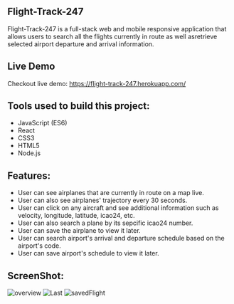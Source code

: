 Flight-Track-247
---
Flight-Track-247 is a full-stack web and mobile responsive application that allows users to search all the flights currently in route as well asretrieve selected airport departure and arrival information.   

Live Demo
--- 
Checkout live demo: https://flight-track-247.herokuapp.com/

Tools used to build this project:
---
* JavaScript (ES6)                                                                                                                  
* React                 
* CSS3
* HTML5
* Node.js


Features:
---
* User can see airplanes that are currently in route on a map live. 
* User can also see airplanes' trajectory every 30 seconds. 
* User can click on any aircraft and see additional information such as velocity, longitude, latitude, icao24, etc.
* User can also search a plane by its sepcific icao24 number.
* User can save the airplane to view it later. 
* User can search airport's arrival and departure schedule based on the airport's code. 
* User can save airport's schedule to view it later. 

ScreenShot:
---
![overview](https://user-images.githubusercontent.com/69870979/108433481-eb659d80-71fa-11eb-8841-57b57152eb48.png)
![Last](https://user-images.githubusercontent.com/69870979/108433773-5d3de700-71fb-11eb-9675-e0153699a30c.png)
![savedFlight](https://user-images.githubusercontent.com/69870979/108433538-020bf480-71fb-11eb-8e9b-6fb6618afee9.png)
